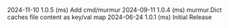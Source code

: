 2024-11-10 1.0.5 (ms) Add cmd/murmur
2024-09-11 1.0.4 (ms) murmur.Dict caches file content as key/val map
2024-06-24 1.0.1 (ms) Initial Release
